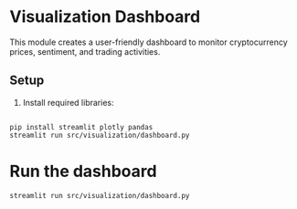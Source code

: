 # Visualization Dashboard

This module creates a user-friendly dashboard to monitor cryptocurrency prices, sentiment, and trading activities.

## Setup

1. Install required libraries:


```

pip install streamlit plotly pandas
streamlit run src/visualization/dashboard.py

```

# Run the dashboard

```streamlit run src/visualization/dashboard.py```


